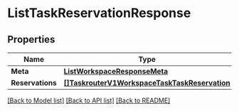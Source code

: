 # ListTaskReservationResponse

## Properties
Name | Type | Description | Notes
------------ | ------------- | ------------- | -------------
**Meta** | [**ListWorkspaceResponseMeta**](ListWorkspaceResponse_meta.md) |  |[optional] 
**Reservations** | [**[]TaskrouterV1WorkspaceTaskTaskReservation**](taskrouter.v1.workspace.task.task_reservation.md) |  |[optional] 

[[Back to Model list]](../README.md#documentation-for-models) [[Back to API list]](../README.md#documentation-for-api-endpoints) [[Back to README]](../README.md)


